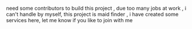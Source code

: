 need some contributors to build this project , due too many jobs at work , i can't handle by myself, this project is maid finder , i have created some services here, let me know if you like to join with me 
